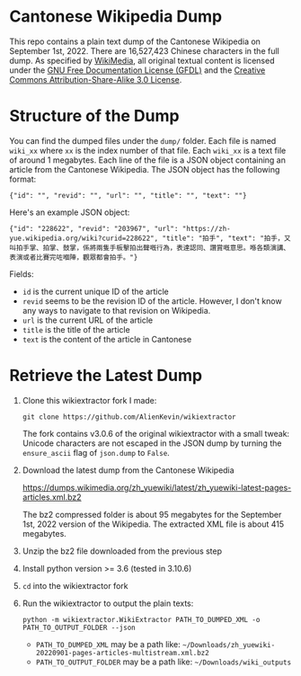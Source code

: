 # Cantonese Wikipedia Dump

This repo contains a plain text dump of the Cantonese Wikipedia on September 1st, 2022. There are 16,527,423 Chinese characters in the full dump. As specified by [WikiMedia](https://dumps.wikimedia.org/legal.html), all original textual content is licensed under the [GNU Free Documentation License (GFDL)](https://www.gnu.org/licenses/fdl-1.3.html) and the [Creative Commons Attribution-Share-Alike 3.0 License](https://creativecommons.org/licenses/by-sa/3.0/).

# Structure of the Dump

You can find the dumped files under the `dump/` folder. Each file is named `wiki_xx` where `xx` is the index number of that file. Each `wiki_xx` is a text file of around 1 megabytes. Each line of the file is a JSON object containing an article from the Cantonese Wikipedia. The JSON object has the following format:
```
{"id": "", "revid": "", "url": "", "title": "", "text": ""}
```

Here's an example JSON object:
```
{"id": "228622", "revid": "203967", "url": "https://zh-yue.wikipedia.org/wiki?curid=228622", "title": "拍手", "text": "拍手，又叫拍手掌、拍掌、鼓掌，係將兩隻手板擊拍出聲嘅行為，表達認同、讚賞嘅意思。喺各類演講、表演或者比賽完咗嗰陣，觀眾都會拍手。"}
```

Fields:
* `id` is the current unique ID of the article
* `revid` seems to be the revision ID of the article. However, I don't know any ways to navigate to that revision on Wikipedia.
* `url` is the current URL of the article
* `title` is the title of the article
* `text` is the content of the article in Cantonese

# Retrieve the Latest Dump

1. Clone this wikiextractor fork I made:
	```
	git clone https://github.com/AlienKevin/wikiextractor
	```
	The fork contains v3.0.6 of the original wikiextractor with a small tweak: Unicode characters are not escaped in the JSON dump by turning the `ensure_ascii` flag of `json.dump` to `False`.

2. Download the latest dump from the Cantonese Wikipedia

	https://dumps.wikimedia.org/zh_yuewiki/latest/zh_yuewiki-latest-pages-articles.xml.bz2

	The bz2 compressed folder is about 95 megabytes for the September 1st, 2022 version of the Wikipedia.
	The extracted XML file is about 415 megabytes.

3. Unzip the bz2 file downloaded from the previous step

4. Install python version >= 3.6 (tested in 3.10.6)

5. `cd` into the wikiextractor fork

6. Run the wikiextractor to output the plain texts:
	```
	python -m wikiextractor.WikiExtractor PATH_TO_DUMPED_XML -o PATH_TO_OUTPUT_FOLDER --json
	```
	* `PATH_TO_DUMPED_XML` may be a path like: `~/Downloads/zh_yuewiki-20220901-pages-articles-multistream.xml.bz2`
	* `PATH_TO_OUTPUT_FOLDER` may be a path like: `~/Downloads/wiki_outputs`

